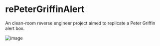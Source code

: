 # rePeterGriffinAlert
An clean-room reverse engineer project aimed to replicate a Peter Griffin alert box.

![image](https://user-images.githubusercontent.com/69086253/111072272-7aa45f00-84e2-11eb-8020-cc265b5ceeb1.png)

